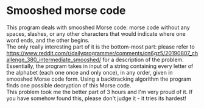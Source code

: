 # Smooshed morse code
This program deals with smooshed Morse code: morse code without any spaces, slashes, or any other characters that would indicate where one word ends, and the other begins.
<br>
The only really interesting part of it is the bottom-most part: please refer to https://www.reddit.com/r/dailyprogrammer/comments/cn6gz5/20190807_challenge_380_intermediate_smooshed/ for a description of the problem.
<br>
Essentially, the program takes in input of a string containing every letter of the alphabet (each one once and only once), in any order, given in smooshed Morse code form. Using a backtracking algorithm the program finds one possible decryption of this Morse code.
<br>
This problem took me the better part of 3 hours and I'm very proud of it. If you have somehow found this, please don't judge it - it tries its hardest! 